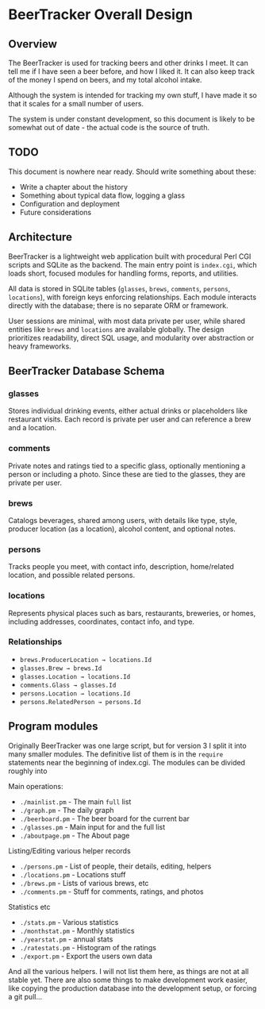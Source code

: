 
# BeerTracker Overall Design

## Overview
The BeerTracker is used for tracking beers and other drinks I meet. It can
tell me if I have seen a beer before, and how I liked it. It can also keep
track of the money I spend on beers, and my total alcohol intake.

Although the system is intended for tracking my own stuff, I have made it so
that it scales for a small number of users.

The system is under constant development, so this document is likely to be
somewhat out of date - the actual code is the source of truth.


## TODO
This document is nowhere near ready. Should write something about these:
- Write a chapter about the history
- Something about typical data flow, logging a glass
- Configuration and deployment
- Future considerations


## Architecture

BeerTracker is a lightweight web application built with procedural Perl CGI
scripts and SQLite as the backend. The main entry point is `index.cgi`, which
loads short, focused modules for handling forms, reports, and utilities.

All data is stored in SQLite tables (`glasses`, `brews`, `comments`, `persons`,
`locations`), with foreign keys enforcing relationships. Each module interacts
directly with the database; there is no separate ORM or framework.

User sessions are minimal, with most data private per user, while shared
entities like `brews` and `locations` are available globally. The design
prioritizes readability, direct SQL usage, and modularity over abstraction or
heavy frameworks.


## BeerTracker Database Schema

### glasses
Stores individual drinking events, either actual drinks or placeholders like
restaurant visits. Each record is private per user and can reference a brew
and a location.

### comments
Private notes and ratings tied to a specific glass, optionally mentioning a
person or including a photo. Since these are tied to the glasses, they are
private per user.

### brews
Catalogs beverages, shared among users, with details like type, style,
producer location (as a location), alcohol content, and optional notes.

### persons
Tracks people you meet, with contact info, description, home/related location,
and possible related persons.

### locations
Represents physical places such as bars, restaurants, breweries, or homes,
including addresses, coordinates, contact info, and type.

### Relationships
- `brews.ProducerLocation → locations.Id`
- `glasses.Brew → brews.Id`
- `glasses.Location → locations.Id`
- `comments.Glass → glasses.Id`
- `persons.Location → locations.Id`
- `persons.RelatedPerson → persons.Id`



## Program modules
Originally BeerTracker was one large script, but for version 3 I split it into
many smaller modules. The definitive list of them is in the `require` statements
near the beginning of index.cgi. The modules can be divided roughly into

Main operations:
- `./mainlist.pm`  -   The main `full` list
- `./graph.pm`  -   The daily graph
- `./beerboard.pm`  -   The beer board for the current bar
- `./glasses.pm`  -   Main input for and the full list
- `./aboutpage.pm`  -   The About page

Listing/Editing various helper records
- `./persons.pm`  -   List of people, their details, editing, helpers
- `./locations.pm`  -   Locations stuff
- `./brews.pm`  -   Lists of various brews, etc
- `./comments.pm`  -   Stuff for comments, ratings, and photos

Statistics etc
- `./stats.pm`  -   Various statistics
- `./monthstat.pm`  -   Monthly statistics
- `./yearstat.pm`  -   annual stats
- `./ratestats.pm`  -   Histogram of the ratings
- `./export.pm`  -   Export the users own data

And all the various helpers. I will not list them here, as things are not at
all stable yet. There are also some things to make development work easier,
like copying the production database into the development setup, or forcing
a git pull...






